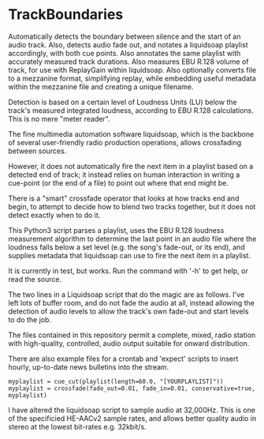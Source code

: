 # TrackBoundaries
Automatically detects the boundary between silence and the start of an audio track. Also, detects audio fade out, and notates a liquidsoap playlist accordingly, with both cue points. Also annotates the same playlist with accurately measured track durations. Also measures EBU R.128 volume of track, for use with ReplayGain within liquidsoap. Also optionally converts file to a mezzanine format, simplifying replay, while embedding useful metadata within the mezzanine file and creating a unique filename.

Detection is based on a certain level of Loudness Units (LU) below the track's measured integrated loudness, according to EBU R.128 calculations. This is no mere "meter reader".

The fine multimedia automation software liquidsoap, which is the backbone of several user-friendly radio production operations, allows crossfading between sources.

However, it does not automatically fire the next item in a playlist based on a detected end of track; it instead relies on human interaction in writing a cue-point (or the end of a file) to point out where that end might be. 

There is a "smart" crossfade operator that looks at how tracks end and begin, to attempt to decide how to blend two tracks together, but it does not detect exactly when to do it.

This Python3 script parses a playlist, uses the EBU R.128 loudness measurement algorithm to determine the last point in an audio file where the loudness falls below a set level (e.g. the song's fade-out, or its end), and supplies metadata that liquidsoap can use to fire the next item in a playlist.

It is currently in test, but works. Run the command with '-h' to get help, or read the source.

The two lines in a Liquidsoap script that do the magic are as follows. I've left lots of buffer room, and do not fade the audio at all, instead allowing the detection of audio levels to allow the track's own fade-out and start levels to do the job.

The files contained in this repository permit a complete, mixed, radio station with high-quality, controlled, audio output suitable for onward distribution.

There are also example files for a crontab and 'expect' scripts to insert hourly, up-to-date news bulletins into the stream.

```
myplaylist = cue_cut(playlist(length=60.0, "[YOURPLAYLIST]"))
myplaylist = crossfade(fade_out=0.01, fade_in=0.01, conservative=true,  myplaylist)
```

I have altered the liquidsoap script to sample audio at 32,000Hz. This is one of the specificied HE-AACv2 sample rates, and allows better quality audio in stereo at the lowest bit-rates e.g. 32kbit/s.
